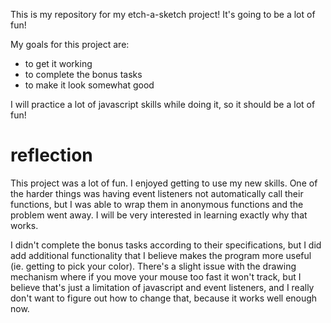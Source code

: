 This is my repository for my etch-a-sketch project! It's going to be a lot of fun!

My goals for this project are:
- to get it working
- to complete the bonus tasks
- to make it look somewhat good

I will practice a lot of javascript skills while doing it, so it should be a lot of fun!

# reflection
This project was a lot of fun. I enjoyed getting to use my new skills. One of the harder things was having event listeners not automatically call their functions, but I was able to wrap them in anonymous functions and the problem went away. I will be very interested in learning exactly why that works.

I didn't complete the bonus tasks according to their specifications, but I did add additional functionality that I believe makes the program more useful (ie. getting to pick your color). There's a slight issue with the drawing mechanism where if you move your mouse too fast it won't track, but I believe that's just a limitation of javascript and event listeners, and I really don't want to figure out how to change that, because it works well enough now.